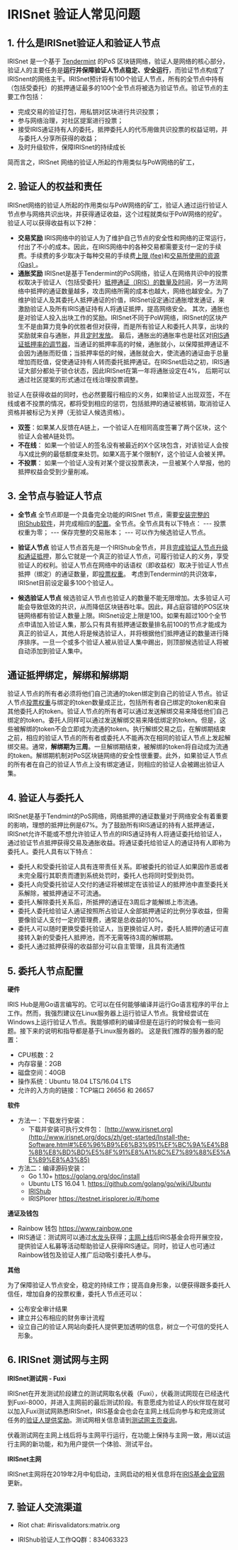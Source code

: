 ﻿# IRISnet 验证人常见问题

## 1. 什么是IRISnet验证人和验证人节点

IRISnet 是一个基于 [Tendermint](https://cosmos.network/docs/introduction/tendermint.html) 的PoS 区块链网络，验证人是网络的核心部分，验证人的主要任务是**运行并保障验证人节点稳定、安全运行**，而验证节点构成了IRISnent的网络主干。IRISnet预计将有100个验证人节点，所有的全节点中持有（包括受委托）的抵押通证最多的100个全节点将被选为验证节点。验证节点的主要工作包括： 
 - 完成交易的验证打包，用私钥对区块进行共识投票；
 - 参与网络治理，对社区提案进行投票；
 - 接受IRIS通证持有人的委托，抵押委托人的代币用做共识投票的权益证明，并与委托人分享所获得的收益；
 - 及时升级软件，保障IRISnet的持续成长

 简而言之，IRISnet 网络的验证人所起的作用类似与PoW网络的矿工，
 
 ## 2. 验证人的权益和责任
 IRISnet网络的验证人所起的作用类似与PoW网络的矿工，验证人通过运行验证人节点参与网络共识出块，并获得通证收益，这个过程就类似于PoW网络的挖矿。验证人可以获得收益有以下2种：
 
- **交易奖励** 
IRIS网络中的验证人为了维护自己节点的安全性和网络的正常运行，付出了不小的成本。因此，在IRIS网络中的各种交易都需要支付一定的手续费。手续费的多少取决于每种交易的手续费[上限 (fee)](https://www.irisnet.org/docs/zh/features/basic-concepts/fee.html#fee)和[交易所使用的资源 (Gas) ](https://www.irisnet.org/docs/zh/features/basic-concepts/fee.html#gas)。
- **通胀奖励**
IRISnet是基于Tendermint的PoS网络，验证人在网络共识中的投票权取决于验证人（包括受委托）[抵押通证（IRIS）的数量及时间](https://www.irisnet.org/docs/zh/features/stake.html#%E4%BB%8B%E7%BB%8D)，另一方法网络中抵押的通证数量越多，攻击网络所需的成本也越大，网络也越安全。为了维护验证人及其委托人抵押通证的价值，IRISnet设定通过通胀增发通证，来激励验证人及所有IRIS通证持有人将通证抵押，提高网络安全。
其次，通胀也是对验证人投入出块工作的奖励。IRISnet不同于PoW网络，IRISnet的区块产生不是由算力竞争的优胜者但对获得，而是所有验证人和委托人共享，出块的奖励就来自与通胀，并且[定时发放](https://www.irisnet.org/docs/zh/features/mint.html#%E5%8C%BA%E5%9D%97%E6%97%B6%E9%97%B4)。 
最后，通胀出的通胀率也是社区对[IRIS通证抵押率的调节器](https://www.irisnet.org/docs/zh/features/mint.html#%E9%80%9A%E8%83%80%E7%8E%87)，当通证的抵押率高的时候，通胀就小，以保障抵押通证不会因为通胀而贬值；当抵押率低的时候，通胀就会大，使流通的通证由于总量增加而贬值，促使通证持有人转而委托抵押通证。在IRISnet启动之初，IRIS通证大部分都处于锁仓状态，因此IRISnet在第一年将通胀设定在4%， 后期可以通过社区提案的形式通过在线治理投票调整。

验证人在获得收益的同时，也必然要履行相应的义务，如果验证人出现双签，不在线或者不投票的情况，都将受到相应的惩罚，包括抵押的通证被核销，取消验证人资格并被标记为关押（无验证人候选资格）。 

-   **双签**：如果某人反馈在A链上，一个验证人在相同高度签署了两个区块，这个验证人会被A链处罚。
-   **不在线**： 如果一个验证人的签名没有被最近的X个区块包含，对该验证人会按与X成比例的最低额度来处罚。如果X高于某个限制Y，这个验证人会被关押。
-   **不投票**： 如果一个验证人没有对某个提议投票表决，一旦被某个人举报，他的抵押权益会受到少量削减。

## 3. 全节点与验证人节点
- **全节点**
全节点即是一个具备完全功能的IRISnet 节点，需要[安装完整的IRIShub软件](https://www.irisnet.org/docs/zh/get-started/Install-the-Software.html)，并完成相应的[配置](https://www.irisnet.org/docs/zh/get-started/Full-Node.html)。全节点。全节点具有以下特点： 
--- 投票权重为零；
--- 保存完整的交易账本；
--- 可以作为候选验证人节点。 

- **验证人节点**
验证人节点首先是一个IRIShub全节点，并且[完成验证人节点升级和通证抵押](https://www.irisnet.org/docs/zh/get-started/Validator-Node.html)，那么它就是一个真正的验证人节点，可履行验证人的义务，享受验证人的权利。验证人节点在网络中的话语权（即收益权）取决于验证人节点抵押（绑定）的通证数量，即[投票权重](https://www.irisnet.org/docs/zh/features/stake.html#%E4%BB%8B%E7%BB%8D)。 考虑到Tendermint的共识效率，IRISnet目前设定最多100个验证人。 

- **候选验证人节点**
候选验证人节点也验证人的数量不能无限增加。太多验证人可能会导致低效的共识，从而降低区块链吞吐率。因此，拜占庭容错的POS区块链网络都有验证人数量上限。IRISnet设定上限是100。如果有超过100个全节点申请加入验证人集，那么只有具有抵押通证数量排名前100的节点才能成为真正的验证人，其他人将是候选验证人，并将根据他们抵押通证的数量进行降序排序。一旦一个或多个验证人被从验证人集中踢出，则顶部候选验证人将被自动添加到验证人集中。

## 通证抵押绑定，解绑和解绑期
验证人节点的所有者必须将他们自己流通的token绑定到自己的验证人节点。验证人节点[投票权重](https://www.irisnet.org/docs/zh/features/stake.html#%E4%BB%8B%E7%BB%8D)与绑定的token数量成正比，包括所有者自己绑定的token和来自其他委托人的token。验证人节点的所有者可以通过发送解绑交易来降低他们自己绑定的token。委托人同样可以通过发送解绑交易来降低绑定的token。但是，这些被解绑的token不会立即成为流通的token。执行解绑交易之后，在解绑期结束之前，相应的验证人节点的所有者或委托人不能再次在相同的验证人节点上发起解绑交易。通常，**解绑期为三周**。一旦解绑期结束，被解绑的token将自动成为流通的token。解绑期机制对PoS区块链网络的安全性很重要。此外，如果验证人节点的所有者在自己的验证人节点上没有绑定通证，则相应的验证人会被踢出验证人集。

## 4. 验证人与委托人
IRISnet是基于Tendmint的PoS网络，网络抵押的通证数量对于网络安全有着重要的影响，理想的抵押比例是67%。为了鼓励所有IRIS通证的持有人抵押通证，IRISnet允许不能或不想允许验证人节点的IRIS通证持有人将通证委托给验证人，通过验证节点抵押获得交易及通胀收益。将通证委托给验证人的通证持有人即称为委托人。委托人具有以下特点： 
-   委托人和受委托验证人具有连带责任关系。即被委托的验证人如果因作恶或者未完全履行其职责而遭到系统处罚时，委托人也将同时受到处罚。
-   委托人向受委托验证人交付的通证将被绑定在该验证人的抵押池中直至委托关系解除，被抵押通证不可流通。
-   委托人解除委托关系后，所抵押的通证在3周后才能解绑上市流通。
- 委托人委托给验证人通证按照所占验证人全部抵押通证的比例分享收益，但需要像验证人支付一定的管理费，通常是总收益的10%。 
- 委托人可以随时更换受委托验证人，当更换验证人时，委托人抵押的通证可直接转入新的受委托人抵押池，而不无需等待3周的解绑期。
-   委托人通过抵押获得的收益部分可以自主管理，且具有流通性

## 5. 委托人节点配置

**硬件**

IRIS Hub是用Go语言编写的。它可以在任何能够编译并运行Go语言程序的平台上工作。然而，我强烈建议在Linux服务器上运行验证人节点。我曾经尝试在Windows上运行验证人节点。我能够顺利的编译但是在运行的时候会有一些问题。接下来的说明和指导都是基于Linux服务器的。 这是我们推荐的服务器的配置：

-   CPU核数：2
-   内存容量：2GB
-   磁盘空间：40GB
-   操作系统：Ubuntu 18.04 LTS/16.04 LTS
-   允许的入方向的链接：TCP端口 26656 和 26657

**软件**

- 方法一：下载发行安装： 
	- 下载并安装可执行文件包： [http://www.irisnet.org](http://www.irisnet.org/docs/zh/get-started/Install-the-Software.html#%E6%96%B9%E6%B3%951%EF%BC%9A%E4%B8%8B%E8%BD%BD%E5%8F%91%E8%A1%8C%E7%89%88%E5%AE%89%E8%A3%85)
- 方法二：编译源码安装： 
	- Go 1.10+      https://golang.org/doc/install
	- Ubuntu LTS 16.04  1.  https://github.com/golang/go/wiki/Ubuntu
	- [IRIShub](http://www.irisnet.org/docs/zh/get-started/Install-the-Software.html#%E6%96%B9%E6%B3%952%EF%BC%9A%E6%BA%90%E7%A0%81%E7%BC%96%E8%AF%91%E5%AE%89%E8%A3%85) 
	- IRISPlorer https://testnet.irisplorer.io/#/home

**通证及钱包**

- Rainbow 钱包 https://www.rainbow.one
- IRIS通证：测试网可以通过[水龙头](https://www.irisnet.org/docs/zh/get-started/Validator-Node.html#%E8%8E%B7%E5%BE%97iris%E4%BB%A3%E5%B8%81)获得；[主网上线](https://www.irisnet.org/mainnet?lang=CN)后IRIS基金会将开展空投，提供验证人私募等活动帮助验证人获得IRIS通证。同时，验证人也可通过Rainbow钱包及验证人推广后动吸引委托人参与。

**其他**

为了保障验证人节点安全，稳定的持续工作；提高自身形象，以便获得跟多委托人信任，增加自身的投票权重，委托人节点还可以： 

 - 公布安全审计结果
 - 建立并公布相应的财务审计流程
 - 设立自己的验证人网站向委托人提供更加透明的信息，树立一个可信的受托人形象。

## 6. IRISnet 测试网与主网

**IRISnet测试网 - Fuxi** 

IRISnet在开发测试阶段建立的测试网取名伏羲（Fuxi），伏羲测试网现在已经迭代到Fuxi-8000，并进入主网前的最后测试阶段。有意愿成为验证人的伙伴现在就可以加入Fuxi测试网熟悉IRISnet，IRIS基金会也会在主网上线后向参与和完成测试任务的[验证人提供奖励](https://github.com/irisnet/testnets/blob/master/fuxi/docs_CN/Fuxi_FAQ.md)。测试网相关信息请到[测试网主页查询](https://www.irisnet.org/testnets)。 

伏羲测试网在主网上线后将与主网平行运行，在功能上保持与主网一致，用以试运行主网的新功能，和为用户提供一个体验、测试平台。 

**IRISnet主网**

IRISnet主网将在2019年2月中旬启动，主网启动的相关信息将在[IRIS基金会官网](https://www.irisnet.org/mainnet?lang=CN)更新。 

## 7. 验证人交流渠道

- Riot chat: #irisvalidators:matrix.org

- IRIShub验证人工作QQ群：834063323




 

 





 

